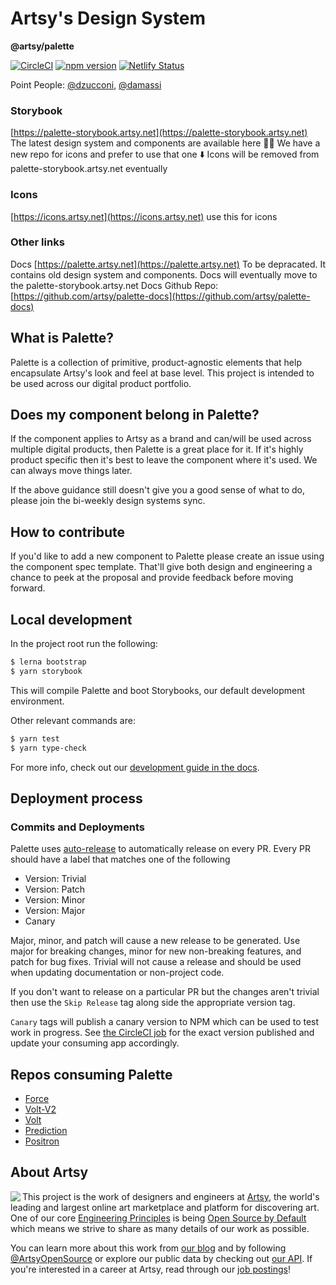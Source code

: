 # Artsy's Design System 
**@artsy/palette**

[![CircleCI](https://circleci.com/gh/artsy/palette.svg?style=shield)](https://circleci.com/gh/artsy/palette) [![npm version](https://badge.fury.io/js/%40artsy%2Fpalette.svg)](https://www.npmjs.com/package/@artsy/palette) [![Netlify Status](https://api.netlify.com/api/v1/badges/beb9e8d7-10cc-4a2e-99bb-0d4c6f46db82/deploy-status)](https://app.netlify.com/sites/artsy-palette/deploys)


Point People: [@dzucconi](https://github.com/dzucconi), [@damassi](https://github.com/damassi)

### Storybook 
[https://palette-storybook.artsy.net](https://palette-storybook.artsy.net) 
The latest design system and components are available here 🙌🏻 We have a new repo for icons and prefer to use that one ⬇️ 
Icons will be removed from palette-storybook.artsy.net eventually

### Icons 
[https://icons.artsy.net](https://icons.artsy.net) use this for icons

### Other links
Docs [https://palette.artsy.net](https://palette.artsy.net) To be depracated. It contains old design system and components. Docs will eventually move to the palette-storybook.artsy.net
Docs Github Repo: [https://github.com/artsy/palette-docs](https://github.com/artsy/palette-docs)

## What is Palette?

Palette is a collection of primitive, product-agnostic elements that help encapsulate Artsy's look and feel at base level. This project is intended to be used across our digital product portfolio.

## Does my component belong in Palette?

If the component applies to Artsy as a brand and can/will be used across multiple digital products, then Palette is a great place for it. If it's highly product specific then it's best to leave the component where it's used. We can always move things later.

If the above guidance still doesn't give you a good sense of what to do, please join the bi-weekly design systems sync.

## How to contribute

If you'd like to add a new component to Palette please create an issue using the component spec template. That'll give both design and engineering a chance to peek at the proposal and provide feedback before moving forward.

## Local development

In the project root run the following:

```sh
$ lerna bootstrap
$ yarn storybook
```

This will compile Palette and boot Storybooks, our default development environment.

Other relevant commands are:

```sh
$ yarn test
$ yarn type-check
```

For more info, check out our [development guide in the docs](https://palette.artsy.net/guides/development/).

## Deployment process

### Commits and Deployments

Palette uses [auto-release](https://github.com/intuit/auto-release#readme) to automatically release on every PR. Every PR should have a label that matches one of the following

- Version: Trivial
- Version: Patch
- Version: Minor
- Version: Major
- Canary

Major, minor, and patch will cause a new release to be generated. Use major for breaking changes, minor for new non-breaking features,
and patch for bug fixes. Trivial will not cause a release and should be used when updating documentation or non-project code.

If you don't want to release on a particular PR but the changes aren't trivial then use the `Skip Release` tag along side the appropriate version tag.

`Canary` tags will publish a canary version to NPM which can be used to test work in progress. See [the CircleCI job](https://app.circleci.com/pipelines/github/artsy/palette/4138/workflows/ffc56588-35bf-41ed-a0a8-a806fc807678/jobs/20148) for the exact version published and update your consuming app accordingly.

## Repos consuming Palette

- [Force](https://github.com/artsy/force)
- [Volt-V2](https://github.com/artsy/volt-v2)
- [Volt](https://github.com/artsy/volt)
- [Prediction](https://github.com/artsy/prediction)
- [Positron](https://github.com/artsy/positron)

## About Artsy

<a href="https://www.artsy.net/">
  <img align="left" src="https://avatars2.githubusercontent.com/u/546231?s=200&v=4"/>
</a>

This project is the work of designers and engineers at [Artsy][footer_website], the
world's leading and largest online art marketplace and platform for discovering art.
One of our core [Engineering Principles][footer_principles] is being [Open
Source by Default][footer_open] which means we strive to share as many details
of our work as possible.

You can learn more about this work from [our blog][footer_blog] and by following
[@ArtsyOpenSource][footer_twitter] or explore our public data by checking out
[our API][footer_api]. If you're interested in a career at Artsy, read through
our [job postings][footer_jobs]!

[footer_website]: https://www.artsy.net/
[footer_principles]: culture/engineering-principles.md
[footer_open]: culture/engineering-principles.md#open-source-by-default
[footer_blog]: https://artsy.github.io/
[footer_twitter]: https://twitter.com/ArtsyOpenSource
[footer_api]: https://developers.artsy.net/
[footer_jobs]: https://www.artsy.net/jobs

